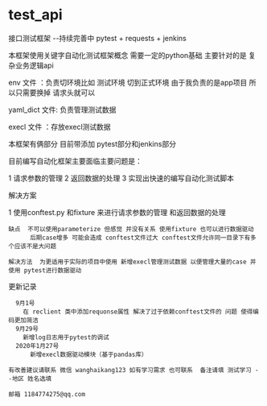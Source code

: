 # test_api
接口测试框架 --持续完善中 pytest + requests + jenkins

本框架使用关键字自动化测试框架概念  需要一定的python基础  主要针对的是 复杂业务逻辑api


env 文件 ：负责切环境比如 测试环境 切到正式环境 由于我负责的是app项目 所以只需要换掉 请求头就可以

yaml_dict 文件: 负责管理测试数据

execl 文件 ：存放execl测试数据

本框架有俩部分 目前带添加  pytest部分和jenkins部分

目前编写自动化框架主要面临主要问题是：

1 请求参数的管理 2 返回数据的处理  3 实现出快速的编写自动化测试脚本

解决方案
  
  1 使用conftest.py 和fixture 来进行请求参数的管理 和返回数据的处理
  
    缺点  不可以使用parameterize 但感觉 并没有关系 使用fixture 也可以进行数据驱动
          后期case增多 可能会造成 conftest文件过大 conftest文件允许同一目录下有多个应该不是大问题
    
    解决方法  为更适用于实际的项目中使用 新增execl管理测试数据 以便管理大量的case 并使用 pytest进行数据驱动
更新记录

      9月1号 
        在 reclient 类中添加requonse属性 解决了过于依赖conftest文件的 问题 使得编码更加简洁
      9月29号 
        新增log日志用于pytest的调试
      2020年1月27号
          新增execl数据驱动模块（基于pandas库）

    有改善建议请联系 微信 wanghaikang123 如有学习需求 也可联系  备注请填 测试学习 --地区 姓名选填
                                                                           邮箱 1184774275@qq.com  
